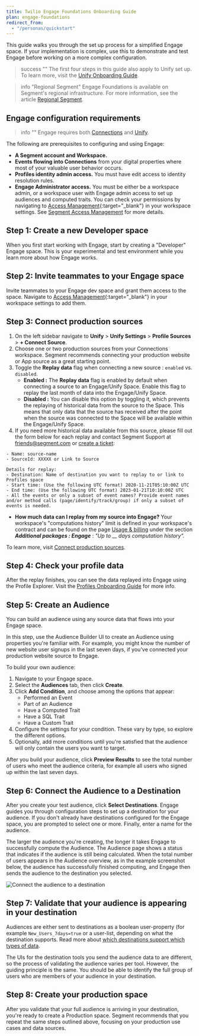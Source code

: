 ```yaml
---
title: Twilio Engage Foundations Onboarding Guide
plan: engage-foundations
redirect_from:
  - "/personas/quickstart"
---
```


This guide walks you through the set up process for a simplified Engage space. If your implementation is complex, use this to demonstrate and test Engage before working on a more complex configuration.

> success ""
> The first four steps in this guide also apply to Unify set up. To learn more, visit the [Unify Onboarding Guide](/docs/unify/quickstart).

> info "Regional Segment"
> Engage Foundations is available on Segment's regional infrastructure. For more information, see the article [Regional Segment](/docs/guides/regional-segment/).

## Engage configuration requirements
> info ""
> Engage requires both [Connections](/docs/connections/) and [Unify](/docs/unify/).

The following are prerequisites to configuring and using Engage:

- **A Segment account and Workspace.**
- **Events flowing into Connections** from your digital properties where most of your valuable user behavior occurs.
- **Profiles identity admin access.** You must have edit access to identity resolution rules.
- **Engage Administrator access.** You must be either be a workspace admin, or a workspace user with Engage admin access to set up audiences and computed traits. You can check your permissions by navigating to [Access Management](https://app.segment.com/goto-my-workspace/settings/access-management){:target="_blank"} in your workspace settings. See [Segment Access Management](/docs/segment-app/iam/) for more details.

## Step 1: Create a new Developer space

When you first start working with Engage, start by creating a "Developer" Engage space. This is your experimental and test environment while you learn more about how Engage works.

<!-- TODO: I can't see this in any of the spaces I'm an admin in
To create a Engage space:
1. In your Segment workspace, click **Engage** from the left-navigation.
2.  -->

## Step 2: Invite teammates to your Engage space

Invite teammates to your Engage dev space and grant them access to the space. Navigate to [Access Management](https://app.segment.com/goto-my-workspace/settings/access-management){:target="_blank"} in your workspace settings to add them.

<!-- TODO: actually add steps here -->

## Step 3: Connect production sources

1. On the left sidebar navigate to **Unify** > **Unify Settings** > **Profile Sources** > **+ Connect Source**.
2. Choose one or two production sources from your Connections workspace. Segment recommends connecting your production website or App source as a great starting point.
3. Toggle the **Replay data** flag when connecting a new source : `enabled` vs. `disabled`.
   - **Enabled :** The **Replay data** flag is enabled by default when connecting a source to an Engage/Unify Space. Enable this flag to replay the last month of data into the Engage/Unify Space.
   - **Disabled :** You can disable this option by toggling it, which prevents the replaying of historical data from the source to the Space. This means that only data that the source has received after the point when the source was connected to the Space will be available within the Engage/Unify Space.
4. If you need more historical data available from this source, please fill out the form below for each replay and contact Segment Support at friends@segment.com or [create a ticket]([url](https://app.segment.com/goto-my-workspace/home?period=last-24-hours&v2=enabled&help=create-ticket)):
    
```Segment Source Details:
- Name: source-name
- SourceId: XXXXX or Link to Source

Details for replay:
- Destination: Name of destination you want to replay to or link to Profiles space
- Start time: (Use the following UTC format) 2020-11-21T05:10:00Z UTC
- End time: (Use the following UTC format) 2023-01-21T10:10:00Z UTC
- All the events or only a subset of event names? Provide event names and/or method calls (page/identify/track/group) if only a subset of events is needed.
```

- **How much data can I replay from my source into Engage?** Your workspace's "computations history" limit is defined in your workspace's contract and can be found on the page [Usage & billing](https://app.segment.com/goto-my-workspace/settings/usage?metric=mtu&period=current) under the section _**Additional packages : Engage**_ : _"Up to __ days computation history"._

To learn more, visit [Connect production sources](/docs/unify/quickstart/#step-3-connect-production-sources).

## Step 4: Check your profile data

After the replay finishes, you can see the data replayed into Engage using the Profile Explorer. Visit the [Profiles Onboarding Guide](/docs/profiles/quickstart/#step-4-check-your-profile-data) for more info.

## Step 5: Create an Audience

You can build an audience using any source data that flows into your Engage space.

In this step, use the Audience Builder UI to create an Audience using properties you're familiar with. For example, you might know the number of new website user signups in the last seven days, if you've connected your production website source to Engage.

To build your own audience:
1. Navigate to your Engage space.
2. Select the **Audiences** tab, then click **Create**.
3. Click **Add Condition**, and choose among the options that appear:
   - Performed an Event
   - Part of an Audience
   - Have a Computed Trait
   - Have a SQL Trait
   - Have a Custom Trait
4. Configure the settings for your condition. These vary by type, so explore the different options.
5. Optionally, add more conditions until you're satisfied that the audience will only contain the users you want to target.

After you build your audience, click **Preview Results** to see the total number of users who meet the audience criteria, for example all users who signed up within the last seven days.

## Step 6:  Connect the Audience to a Destination

After you create your test audience, click **Select Destinations**. Engage guides you through configuration steps to set up a destination for your audience. If you don't already have destinations configured for the Engage space, you are prompted to select one or more. Finally, enter a name for the audience.

The larger the audience you're creating, the longer it takes Engage to successfully compute the Audience. The Audience page shows a status that indicates if the audience is still being calculated. When the total number of users appears in the Audience overview, as in the example screenshot below, the audience has successfully finished computing, and Engage then sends the audience to the destination you selected.

![Connect the audience to a destination](images/pers-qs-audience_dests.png)

## Step 7: Validate that your audience is appearing in your destination

Audiences are either sent to destinations as a boolean user-property (for example `New_Users_7days=true` or a user-list, depending on what the destination supports. Read more about [which destinations support which types of data](/docs/engage/using-engage-data/#engage-compatible-destinations-event-type).

The UIs for the destination tools you send the audience data to are different, so the process of validating the audience varies per tool. However, the guiding principle is the same. You should be able to identify the full group of users who are members of your audience in your destination.

## Step 8: Create your production space

After you validate that your full audience is arriving in your destination, you're ready to create a Production space. Segment recommends that you repeat the same steps outlined above, focusing on your production use cases and data sources.
